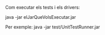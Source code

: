 Com executar els tests i els drivers:

java -jar elJarQueVolsExecutar.jar

Per exemple:
java -jar test/UnitTestRunner.jar
